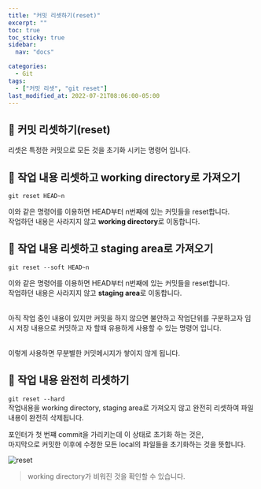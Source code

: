 ```yaml
---
title: "커밋 리셋하기(reset)"
excerpt: ""
toc: true
toc_sticky: true
sidebar:
  nav: "docs"

categories:
  - Git
tags:
  - ["커밋 리셋", "git reset"]
last_modified_at: 2022-07-21T08:06:00-05:00
---
```


## 📄 커밋 리셋하기(reset)

리셋은 특정한 커밋으로 모든 것을 초기화 시키는 명령어 입니다.

## 📄 작업 내용 리셋하고 working directory로 가져오기

`git reset HEAD~n`

이와 같은 명령어를 이용하면 HEAD부터 n번째에 있는 커밋들을 reset합니다.<br>
작업하던 내용은 사라지지 않고 **working directory**로 이동합니다.

## 📄 작업 내용 리셋하고 staging area로 가져오기

`git reset --soft HEAD~n`

이와 같은 명령어를 이용하면 HEAD부터 n번째에 있는 커밋들을 reset합니다.<br>
작업하던 내용은 사라지지 않고 **staging area**로 이동합니다.<br><br>

아직 작업 중인 내용이 있지만 커밋을 하지 않으면 불안하고 작업단위를 구분하고자 임시 저장 내용으로 커밋하고 자 할때 유용하게 사용할 수 있는 명령어 입니다.<br><br>

이렇게 사용하면 무분별한 커밋메시지가 쌓이지 않게 됩니다.

## 📄 작업 내용 완전히 리셋하기

`git reset --hard`<br>
작업내용을 working directory, staging area로 가져오지 않고 완전히 리셋하여 파일 내용이 완전히 삭제됩니다.

포인터가 첫 번쨰 commit을 가리키는데 이 상태로 초기화 하는 것은,<br>
마지막으로 커밋한 이후에 수정한 모든 local의 파일들을 초기화하는 것을 뜻합니다.<br>

![reset](https://user-images.githubusercontent.com/56298540/180984088-6a330a32-8fbf-4b48-bc98-488d5e076078.PNG)<br>

> working directory가 비워진 것을 확인할 수 있습니다.
